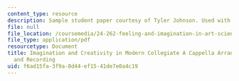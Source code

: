 ```yaml
---
content_type: resource
description: Sample student paper courtesy of Tyler Johnson. Used with permission.
file: null
file_location: /coursemedia/24-262-feeling-and-imagination-in-art-science-and-technology-spring-2004/f6ad15fa3f9a8d44ef1541de7e0a4c19_a_cappella_1.pdf
file_type: application/pdf
resourcetype: Document
title: Imagination and Creativity in Modern Collegiate A Cappella Arranging, Performing,
  and Recording
uid: f6ad15fa-3f9a-8d44-ef15-41de7e0a4c19
---
```

